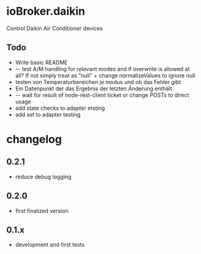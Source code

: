 # ioBroker.daikin
Control Daikin Air Conditioner devices

## Todo
* Write basic README
* -- test A/M handling for relevant modes and if overwrite is allowed at all? If not simply treat as "null" + change normalizeValues to ignore null
* testen von Temperaturbereichen je modus und ob das Fehler gibt
* Ein Datenpunkt der das Ergebnis der letzten Änderung enthält
* -- wait for result of node-rest-client ticket or change POSTs to direct usage
* add state checks to adapter etsting
* add set to adapter testing


# changelog

## 0.2.1
* reduce debug logging

## 0.2.0
* first finalized version

## 0.1.x
* development and first tests
